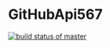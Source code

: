 # GitHubApi567
[![build status of master](https://travis-ci.org/csquilla567/GitHubApi567.svg?branch=master)](https://travis-ci.org/csquilla567/GitHubApi567)

